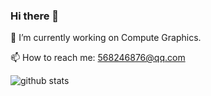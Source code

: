 ### Hi there 👋

🔭 I’m currently working on Compute Graphics.

📫 How to reach me: 568246876@qq.com

![github stats](https://github-readme-stats.vercel.app/api?username=What-a-stupid-username&show_icons=true)
<!--
**What-a-stupid-username/What-a-stupid-username** is a ✨ _special_ ✨ repository because its `README.md` (this file) appears on your GitHub profile.

Here are some ideas to get you started:

- 🔭 I’m currently working on ...
- 🌱 I’m currently learning ...
- 👯 I’m looking to collaborate on ...
- 🤔 I’m looking for help with ...
- 💬 Ask me about ...
- 📫 How to reach me: ...
- 😄 Pronouns: ...
- ⚡ Fun fact: ...
-->
